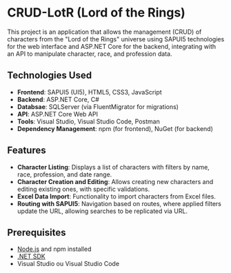 # CRUD-LotR (Lord of the Rings)

This project is an application that allows the management (CRUD) of characters from the "Lord of the Rings" universe using SAPUI5 technologies for the web interface and ASP.NET Core for the backend, integrating with an API to manipulate character, race, and profession data.

## Technologies Used

- **Frontend**: SAPUI5 (UI5), HTML5, CSS3, JavaScript
- **Backend**: ASP.NET Core, C#
- **Databsae**: SQLServer (via FluentMigrator for migrations)
- **API**: ASP.NET Core Web API
- **Tools**: Visual Studio, Visual Studio Code, Postman
- **Dependency Management**: npm (for frontend), NuGet (for backend)

## Features

- **Character Listing**: Displays a list of characters with filters by name, race, profession, and date range.
- **Character Creation and Editing**:  Allows creating new characters and editing existing ones, with specific validations.
- **Excel Data Import**: Functionality to import characters from Excel files.
- **Routing with SAPUI5**: Navigation based on routes, where applied filters update the URL, allowing searches to be replicated via URL.

## Prerequisites

- [Node.js](https://nodejs.org/) and npm installed
- [.NET SDK](https://dotnet.microsoft.com/download)
- Visual Studio ou Visual Studio Code
